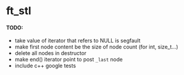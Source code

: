 # ft_stl
#### TODO: 
* take value of iterator that refers to NULL is segfault
* make first node content be the size of node count (for int, size_t...)
* delete all nodes in destructor
* make end() iterator point to post `_last` node
* include c++ google tests
